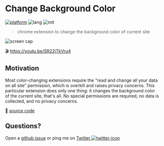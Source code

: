 # Change Background Color

[![platform]][chrome-store] ![lang] ![mit]

> chrome extension to change the background color of current site

<!-- 📥 [Download][chrome-store] @ Chrome Web Store -->

![screen cap][screen]

[mit]: https://img.shields.io/github/license/hoishing/multilingual-voice-search
[platform]: https://img.shields.io/badge/platform-chrome-red
[lang]: https://img.shields.io/badge/lang-javascript-yellow

🎬 https://youtu.be/SR22jTkVru4

## Motivation

Most color-changing extensions require the "read and change all your data on all site" permission, which is overkill and raises privacy concerns. This particular extension does only one thing: it changes the background color of the current site, that's all. No special permissions are required, no data is collected, and no privacy concerns.

🔗 [source code](https://github.com/hoishing/chrome-change-background-color)

## Questions?

Open a [github issue] or ping me on [Twitter ![twitter-icon]][Twitter]

[github issue]: https://github.com/hoishing/chrome-change-background-color/issues
[Twitter]: https://twitter.com/intent/tweet?text=https://github.com/hoishing/chrome-change-background-color/%20%0D@hoishing
[twitter-icon]: https://api.iconify.design/logos/twitter.svg?width=20
[chrome-store]: https://chrome.google.com/webstore/detail/chrome-change-background-color/
[screen]: https://lh3.googleusercontent.com/l3s8PoLWYwdO8fakulO87TLWasK4hFZILDuL7YRLEmQGhbcs2Lg8orrPzCU6pb24oiKL_r2h9W_niQ2cSKwqCu2l=w640-h400-e365-rj-sc0x00ffffff
